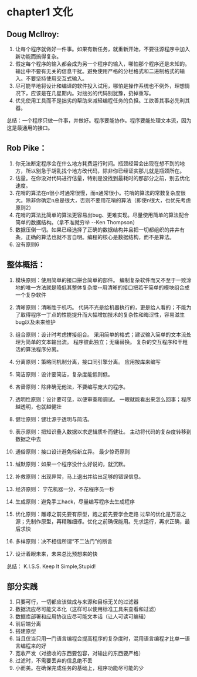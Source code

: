 
# chapter1 文化


## Doug Mcllroy:

1. 让每个程序就做好一件事。如果有新任务，就重新开始，不要往源程序中加入新功能而搞得复杂。
2. 假定每个程序的输入都会成为另一个程序的输入，哪怕那个程序还是未知的。输出中不要有无关的信息干扰。避免使用严格的分栏格式和二进制格式的输入。不要坚持使用交互式输入。
3. 尽可能早地将设计和编译的软件投入试用，哪怕是操作系统也不例外，理想情况下，应该是在几星期内。对拙劣的代码别犹豫，扔掉重写。
4. 优先使用工具而不是拙劣的帮助来减轻编程任务的负担。工欲善其事必先利其器。

总结：一个程序只做一件事，并做好。程序要能协作。程序要能处理文本流，因为这是最通用的接口。


## Rob Pike：

1. 你无法断定程序会在什么地方耗费运行时间。瓶颈经常会出现在想不到的地方，所以别急于胡乱找个地方改代码，除非你已经证实那儿就是瓶颈所在。
2. 估量。在你没对代码进行估量，特别是没找到最耗时的那部分之前，别去优化速度。
3. 花哨的算法在n很小时通常很慢，而n通常很小。花哨的算法的常数复杂度很大。除非你确定n总是很大，否则不要用花哨的算法（即使n很大，也优先考虑原则2）
4. 花哨的算法比简单的算法更容易出bug、更难实现。尽量使用简单的算法配合简单的数据结构。（拿不准就穷举 --Ken Thompson）
5. 数据压倒一切。如果已经选择了正确的数据结构并且把一切都组织的井井有条，正确的算法也就不言自明。编程的核心是数据结构，而不是算法。
6. 没有原则6


## 整体概括：

1. 模块原则：使用简单的接口拼合简单的部件。
编制复杂软件而又不至于一败涂地的唯一方法就是降低其整体复杂度--用清晰的接口把若干简单的模块组合成一个复杂软件

2. 清晰原则：清晰胜于机巧。
代码不光是给机器执行的，更是给人看的；不能为了取得程序一丁点的性能提升而大幅增加技术的复杂性和晦涩性，容易滋生bug以及未来维护

3. 组合原则：设计时考虑拼接组合。
采用简单的格式；建议输入简单的文本流处理为简单的文本输出流。
程序彼此独立；无痛替换。
复杂的交互程序和干粗活的算法程序分离。


4. 分离原则：策略同机制分离，接口同引擎分离。
应用按库来编写

5. 简洁原则：设计要简洁，复杂度能低则低。
6. 吝啬原则：除非确无他法，不要编写庞大的程序。
7. 透明性原则：设计要可见，以便审查和调试。
一眼就能看出来怎么回事；程序越透明，也就越健壮

8. 健壮原则：健壮源于透明与简洁。



9. 表示原则：把知识叠入数据以求逻辑质朴而健壮。
主动将代码的复杂度转移到数据之中去

10. 通俗原则：接口设计避免标新立异。
最少惊奇原则
11. 缄默原则：如果一个程序没什么好说的，就沉默。
12. 补救原则：出现异常，马上退出并给出足够的错误信息。
13. 经济原则： 宁花机器一分，不花程序员一秒
14. 生成原则：避免手工hack，尽量编写程序去生成程序
15. 优化原则：雕琢之前先要有原型，跑之前先要学会走路
过早的优化是万恶之源；先制作原型，再精雕细琢。优化之前确保能用。先求运行，再求正确，最后求快

16. 多样原则：决不相信所谓“不二法门”的断言
17. 设计着眼未来，未来总比预想来的快


总结：
K.I.S.S.
Keep It Simple,Stupid!


## 部分实践

1. 只要可行，一切都应该做成与来源和目标无关的过滤器
2. 数据流应尽可能文本化（这样可以使用标准工具来查看和过滤）
3. 数据库部署和应用协议应尽可能文本话（让人可读可编辑）
4. 前后端分离
5. 搭建原型
6. 当且仅当只用一门语言编程会提高程序的复杂度时，混用语言编程才比单一语言编程来的好
7. 宽收严发（对接收的东西要包容，对输出的东西要严格）
8. 过滤时，不需要丢弃的信息绝不丢
9. 小而美。在确保完成任务的基础上，程序功能尽可能的少

